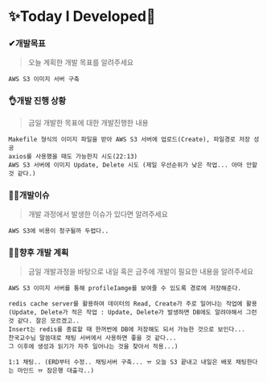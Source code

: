# ✨Today I Developed🤞



### ✔개발목표

> 오늘 계획한 개발 목표를 알려주세요

```
AWS S3 이미지 서버 구축
```





### 👌개발 진행 상황

> 금일 개발한 목표에 대한 개발진행한 내용

```
Makefile 형식의 이미지 파일을 받아 AWS S3 서버에 업로드(Create), 파일경로 저장 성공
axios를 사용했을 때도 가능한지 시도(22:13)
AWS S3 서버에 이미지 Update, Delete 시도 (제일 우선순위가 낮은 작업... 아마 안할 것 같다.)
```





### 🤷‍♂️개발이슈

> 개발 과정에서 발생한 이슈가 있다면 알려주세요

```
AWS S3에 비용이 청구될까 두렵다..
```





### 🐱‍🚀향후 개발 계획

> 금일 개발과정을 바탕으로 내일 혹은 금주에 개발이 필요한 내용을 알려주세요

```
AWS S3 이미지 서버를 통해 profileIamge를 보여줄 수 있도록 경로에 저장해준다.

redis cache server를 활용하여 데이터의 Read, Create가 주로 일어나는 작업에 활용
(Update, Delete가 적은 작업 : Update, Delete가 발생하면 DB에도 알려야해서 그런것 같다. 잘은 모르겠고..
Insert는 redis를 종료할 때 한꺼번에 DB에 저장해도 되서 가능한 것으로 보인다...
찬국교수님 말씀대로 채팅 서버에서 사용하면 좋을 것 같다...
그 이후에 생성과 읽기가 자주 일어나는 것을 찾아서 적용...)

1:1 채팅.. (ERD부터 수정.. 채팅서버 구축... ㅠ 오늘 S3 끝내고 내일은 배포 채팅한다는 마인드 ㅠ 잠은행 대출각..)
```


